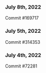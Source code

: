 ### July 8th, 2022

Commit #169717

### July 5th, 2022

Commit #314353


### July 4th, 2022

Commit #72281
